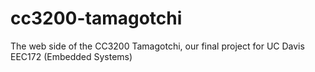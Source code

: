 # cc3200-tamagotchi
The web side of the CC3200 Tamagotchi, our final project for UC Davis EEC172 (Embedded Systems)
